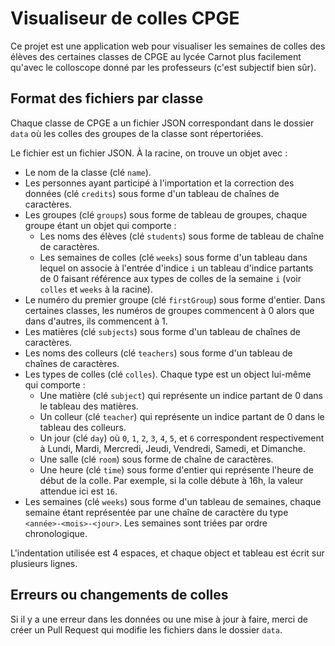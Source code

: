 # Visualiseur de colles CPGE

Ce projet est une application web pour visualiser les semaines de colles des
élèves des certaines classes de CPGE au lycée Carnot plus facilement qu'avec
le colloscope donné par les professeurs (c'est subjectif bien sûr).

## Format des fichiers par classe

Chaque classe de CPGE a un fichier JSON correspondant dans le dossier `data`
où les colles des groupes de la classe sont répertoriées.

Le fichier est un fichier JSON. À la racine, on trouve un objet avec :
* Le nom de la classe (clé `name`).
* Les personnes ayant participé à l'importation et la correction des données
  (clé `credits`) sous forme d'un tableau de chaînes de caractères.
* Les groupes (clé `groups`) sous forme de tableau de groupes, chaque groupe
  étant un objet qui comporte :
  * Les noms des élèves (clé `students`) sous forme de tableau de chaîne de
    caractères.
  * Les semaines de colles (clé `weeks`) sous forme d'un tableau dans lequel
    on associe à l'entrée d'indice `i` un tableau d'indice partants de 0
    faisant référence aux types de colles de la semaine `i` (voir `colles` et
    `weeks` à la
    racine).
* Le numéro du premier groupe (clé `firstGroup`) sous forme d'entier. Dans
  certaines classes, les numéros de groupes commencent à 0 alors que dans
  d'autres, ils commencent à 1.
* Les matières (clé `subjects`) sous forme d'un tableau de chaînes de
  caractères.
* Les noms des colleurs (clé `teachers`) sous forme d'un tableau de chaînes de
  caractères.
* Les types de colles (clé `colles`). Chaque type est un object lui-même qui
  comporte :
  * Une matière (clé `subject`) qui représente un indice partant de 0 dans le
    tableau des matières.
  * Un colleur (clé `teacher`) qui représente un indice partant de 0 dans le
    tableau des colleurs.
  * Un jour (clé `day`) où `0`, `1`, `2`, `3`, `4`, `5`, et `6` correspondent
    respectivement à Lundi, Mardi, Mercredi, Jeudi, Vendredi, Samedi, et
    Dimanche.
  * Une salle (clé `room`) sous forme de chaîne de caractères.
  * Une heure (clé `time`) sous forme d'entier qui représente l'heure de début
    de la colle. Par exemple, si la colle débute à 16h, la valeur attendue ici
    est `16`.
* Les semaines (clé `weeks`) sous forme d'un tableau de semaines, chaque semaine
  étant représentée par une chaîne de caractère du type 
  `<année>-<mois>-<jour>`. Les semaines sont triées par ordre chronologique.

L'indentation utilisée est 4 espaces, et chaque object et tableau est écrit sur
plusieurs lignes.

## Erreurs ou changements de colles

Si il y a une erreur dans les données ou une mise à jour à faire, merci de créer
un Pull Request qui modifie les fichiers dans le dossier `data`.

